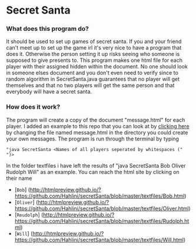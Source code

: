# Secret Santa

### What does this program do?

It should be used to set up games of secret santa. If you and your friend can't meet up to set up the game irl it's very nice to have a program that does it. Otherwise the person setting it up risks seeing who someone is supposed to give presents to. This program makes one html file for each player with their assigned hidden within the document. No one should look in someone elses document and you don't even need to verify since to random algorithm in SecretSanta.java guarantees that no player will get themselves and that no two players will get the same person and that everybody will have a secret santa.

### How does it work?

The program will create a copy of the document "message.html" for each player. I added an example to this repo that you can look at by [clicking here](http://htmlpreview.github.io/?https://github.com/Hahlini/secretSanta/blob/master/message.html) by changing the file named message.html in the directory you could create your own messages. The program is run through the terminal by typing 
```
"java SecretSanta <Names of all players seperated by whitespaces (" ")>
```
In the folder textfiles i have left the results of "java SecretSanta Bob Oliver Rudolph Will" as an example. You can reach the html site by clicking on their name 

* [`Bob`] (http://htmlpreview.github.io/?https://github.com/Hahlini/secretSanta/blob/master/textfiles/Bob.html)
* [`Oliver`] (http://htmlpreview.github.io/?https://github.com/Hahlini/secretSanta/blob/master/textfiles/Oliver.html)
* [`Reudolph`] (http://htmlpreview.github.io/?https://github.com/Hahlini/secretSanta/blob/master/textfiles/Rudolph.html)
* [`Will`] (http://htmlpreview.github.io/?https://github.com/Hahlini/secretSanta/blob/master/textfiles/Will.html)
